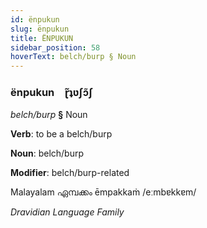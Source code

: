 ```yaml
---
id: ënpukun
slug: ënpukun
title: ËNPUKUN
sidebar_position: 58
hoverText: belch/burp § Noun
---
```


### ënpukun&emsp;<span kind="abugida">ɽ̃ʇʋʃɔ̃ʃ</span>

*belch/burp* **§** Noun

**Verb**: to be a belch/burp

**Noun**: belch/burp

**Modifier**: belch/burp-related

Malayalam ഏമ്പക്കം ēmpakkaṁ /eːmbɐkkɐm/

*Dravidian Language Family*